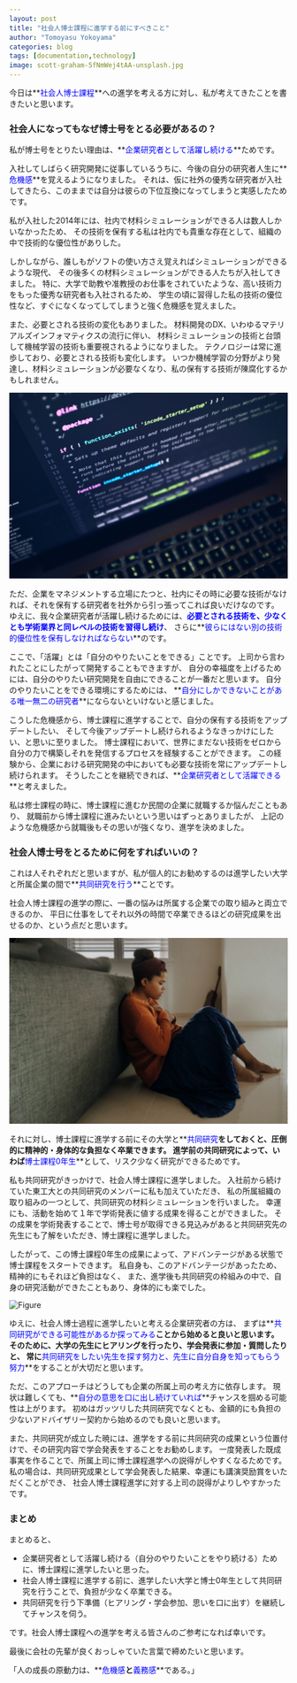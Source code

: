 ```yaml
---
layout: post
title: "社会人博士課程に進学する前にすべきこと"
author: "Tomoyasu Yokoyama"
categories: blog
tags: [documentation,technology]
image: scott-graham-5fNmWej4tAA-unsplash.jpg
---
```


今日は**<font color="Blue">社会人博士課程</font>**への進学を考える方に対し、私が考えてきたことを書きたいと思います。

### 社会人になってもなぜ博士号をとる必要があるの？

私が博士号をとりたい理由は、**<font color="Blue">企業研究者として活躍し続ける</font>**ためです。

入社してしばらく研究開発に従事しているうちに、今後の自分の研究者人生に**<font color="Blue">危機感</font>**を覚えるようになりました。
それは、仮に社外の優秀な研究者が入社してきたら、このままでは自分は彼らの下位互換になってしまうと実感したためです。

私が入社した2014年には、社内で材料シミュレーションができる人は数人しかいなかったため、
その技術を保有する私は社内でも貴重な存在として、組織の中で技術的な優位性がありした。

しかしながら、誰しもがソフトの使い方さえ覚えればシミュレーションができるような現代、
その後多くの材料シミュレーションができる人たちが入社してきました。
特に、大学で助教や准教授のお仕事をされていたような、高い技術力をもった優秀な研究者も入社されるため、
学生の頃に習得した私の技術の優位性など、すぐになくなってしてしまうと強く危機感を覚えました。

また、必要とされる技術の変化もありました。
材料開発のDX、いわゆるマテリアルズインフォマティクスの流行に伴い、
材料シミュレーションの技術と台頭して機械学習の技術も重要視されるようになりました。
テクノロジーは常に進歩しており、必要とされる技術も変化します。
いつか機械学習の分野がより発達し、材料シミュレーションが必要なくなり、私の保有する技術が陳腐化するかもしれません。

![Figure](../assets/img/luca-bravo-XJXWbfSo2f0-unsplash.jpg)

ただ、企業をマネジメントする立場にたつと、社内にその時に必要な技術がなければ、それを保有する研究者を社外から引っ張ってこれば良いだけなのです。
ゆえに、我々企業研究者が活躍し続けるためには、**<font color="Blue">必要とされる技術を、少なくとも学術業界と同レベルの技術を習得し続け</font>**、
さらに**<font color="Blue">彼らにはない別の技術的優位性を保有しなければならない</font>**のです。

ここで、「活躍」とは「自分のやりたいことをできる」ことです。
上司から言われたことにしたがって開発することもできますが、
自分の幸福度を上げるためには、自分のやりたい研究開発を自由にできることが一番だと思います。
自分のやりたいことをできる環境にするためには、
**<font color="Blue">自分にしかできないことがある唯一無二の研究者</font>**にならないといけないと感じました。

こうした危機感から、博士課程に進学することで、自分の保有する技術をアップデートしたい、
そして今後アップデートし続けられるようなきっかけにしたい、と思いに至りました。
博士課程において、世界にまだない技術をゼロから自分の力で構築しそれを発信するプロセスを経験することができます。
この経験から、企業における研究開発の中においても必要な技術を常にアップデートし続けられます。
そうしたことを継続できれば、**<font color="Blue">企業研究者として活躍できる</font>**と考えました。

私は修士課程の時に、博士課程に進むか民間の企業に就職するか悩んだこともあり、
就職前から博士課程に進みたいという思いはずっとありましたが、
上記のような危機感から就職後もその思いが強くなり、進学を決めました。


### 社会人博士号をとるために何をすればいいの？

これは人それぞれだと思いますが、私が個人的にお勧めするのは進学したい大学と所属企業の間で**<font color="Blue">共同研究を行う</font>**ことです。

社会人博士課程の進学の際に、一番の悩みは所属する企業での取り組みと両立できるのか、
平日に仕事をしてそれ以外の時間で卒業できるほどの研究成果を出せるのか、という点だと思います。

![Figure](../assets/img/joice-kelly-rXrMy7mXUEs-unsplash.jpg)

それに対し、博士課程に進学する前にその大学と**<font color="Blue">共同研究</font>**をしておくと、圧倒的に精神的・身体的な負担なく卒業できます。
進学前の共同研究によって、いわば**<font color="Blue">博士課程0年生</font>**として、リスク少なく研究ができるためです。

私も共同研究がきっかけで、社会人博士課程に進学しました。
入社前から続けていた東工大との共同研究のメンバーに私も加えていただき、
私の所属組織の取り組みの一つとして、共同研究の材料シミュレーションを行いました。
幸運にも、活動を始めて１年で学術発表に値する成果を得ることができました。
その成果を学術発表することで、博士号が取得できる見込みがあると共同研究先の先生にも了解をいただき、博士課程に進学しました。

したがって、この博士課程0年生の成果によって、アドバンテージがある状態で博士課程をスタートできます。
私自身も、このアドバンテージがあったため、精神的にもそれほど負担はなく、
また、進学後も共同研究の枠組みの中で、自身の研究活動ができたこともあり、身体的にも楽でした。

![Figure](../assets/img/thisisengineering-raeng-mF6gB6hV5OU-unsplash.jpg)

ゆえに、社会人博士過程に進学したいと考える企業研究者の方は、
まずは**<font color="Blue">共同研究ができる可能性があるか探ってみる</font>**ことから始めると良いと思います。
そのために、大学の先生にヒアリングを行ったり、学会発表に参加・質問したりと、
常に**<font color="Blue">共同研究をしたい先生を探す努力と、先生に自分自身を知ってもらう努力</font>**をすることが大切だと思います。

ただ、このアプローチはどうしても企業の所属上司の考え方に依存します。
現状は難しくても、**<font color="Blue">自分の意思を口に出し続けていれば</font>**チャンスを掴める可能性は上がります。
初めはガッツリした共同研究でなくとも、金額的にも負担の少ないアドバイザリー契約から始めるのでも良いと思います。

また、共同研究が成立した暁には、進学をする前に共同研究の成果という位置付けで、その研究内容で学会発表をすることをお勧めします。
一度発表した既成事実を作ることで、所属上司に博士課程進学への説得がしやすくなるためです。
私の場合は、共同研究成果として学会発表した結果、幸運にも講演奨励賞をいただくことができ、
社会人博士課程進学に対する上司の説得がよりしやすかったです。

### まとめ

まとめると、

* 企業研究者として活躍し続ける（自分のやりたいことをやり続ける）ために、博士課程に進学したいと思った。
* 社会人博士課程に進学する前に、進学したい大学と博士0年生として共同研究を行うことで、負担が少なく卒業できる。
* 共同研究を行う下準備（ヒアリング・学会参加、思いを口に出す）を継続してチャンスを伺う。

です。社会人博士課程への進学を考える皆さんのご参考になれば幸いです。

最後に会社の先輩が良くおっしゃていた言葉で締めたいと思います。

「人の成長の原動力は、**<font color="Blue">危機感</font>**と**<font color="Blue">義務感</font>**である。」